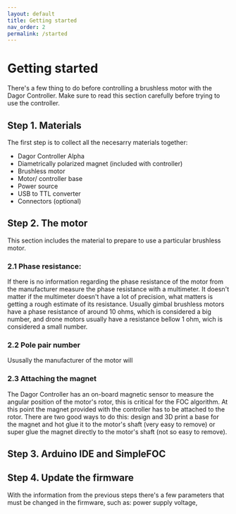 ```yaml
---
layout: default
title: Getting started
nav_order: 2
permalink: /started
---
```


# Getting started

There's a few thing to do before controlling a brushless motor with the Dagor Controller. Make sure to read this section carefully before trying to use the controller. 

## Step 1. Materials

The first step is to collect all the necesarry materials together:

- Dagor Controller Alpha
- Diametrically polarized magnet (included with controller)
- Brushless motor
- Motor/ controller base
- Power source
- USB to TTL converter
- Connectors (optional)

## Step 2. The motor

This section includes the material to prepare to use a particular brushless motor.

### 2.1 Phase resistance:

If there is no information regarding the phase resistance of the motor from the manufacturer measure the phase resistance with a multimeter. It doesn't matter if the multimeter doesn't have a lot of precision, what matters is getting a rough estimate of its resistance. Usually gimbal brushless motors have a phase resistance of around 10 ohms, which is considered a big number, and drone motors usually have a resistance bellow 1 ohm, wich is considered a small number. 

### 2.2 Pole pair number

Ususally the manufacturer of the motor will 

### 2.3 Attaching the magnet

The Dagor Controller has an on-board magnetic sensor to measure the angular position of the motor's rotor, this is critical for the FOC algorithm. At this point the magnet provided with the controller has to be attached to the rotor. There are two good ways to do this: design and 3D print a base for the magnet and hot glue it to the motor's shaft (very easy to remove) or super glue the magnet directly to the motor's shaft (not so easy to remove).

## Step 3. Arduino IDE and SimpleFOC

## Step 4. Update the firmware

With the information from the previous steps there's a few parameters that must be changed in the firmware, such as: power supply voltage, 
